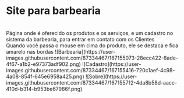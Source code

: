 # Site para barbearia
<br>
Página onde é oferecido os produtos e os serviços, e um cadastro no sistema da barbearia, para entrar em contato com os Clientes
<br>
Quando você passa o mouse em cima do produto, ele se destaca e fica amarelo nas bordas
![Barbearia](https://user-images.githubusercontent.com/87334467/167155073-28ecc422-8ade-4f67-a1b2-e97373adf902.png)
![Cadastro](https://user-images.githubusercontent.com/87334467/167155416-720c1aef-4c98-4a08-854f-645e6958a425.png)
![Sobre](https://user-images.githubusercontent.com/87334467/167155712-4da8b58d-aacc-410d-b314-b953be67986f.png)
